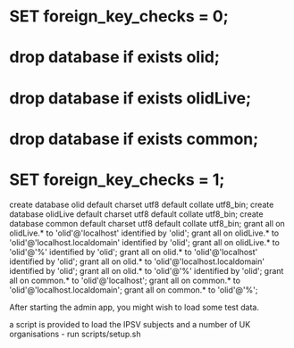
# SET foreign_key_checks = 0;
# drop database if exists olid;
# drop database if exists olidLive;
# drop database if exists common;
# SET foreign_key_checks = 1;

create database olid default charset utf8 default collate utf8_bin;
create database olidLive default charset utf8 default collate utf8_bin;
create database common default charset utf8 default collate utf8_bin;
grant all on olidLive.* to 'olid'@'localhost' identified by 'olid';
grant all on olidLive.* to 'olid'@'localhost.localdomain' identified by 'olid';
grant all on olidLive.* to 'olid'@'%' identified by 'olid';
grant all on olid.* to 'olid'@'localhost' identified by 'olid';
grant all on olid.* to 'olid'@'localhost.localdomain' identified by 'olid';
grant all on olid.* to 'olid'@'%' identified by 'olid';
grant all on common.* to 'olid'@'localhost';
grant all on common.* to 'olid'@'localhost.localdomain';
grant all on common.* to 'olid'@'%';


After starting the admin app, you might wish to load some test data.

a script is provided to load the IPSV subjects and a number of UK organisations - run scripts/setup.sh

